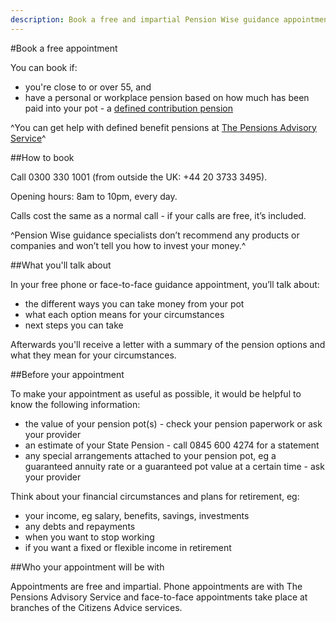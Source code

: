 ```yaml
---
description: Book a free and impartial Pension Wise guidance appointment to help you understand your pension options.
---
```

#Book a free appointment

You can book if:

 - you're close to or over 55, and
 - have a personal or workplace pension based on how much has been paid into your pot - a [defined contribution pension](https://www.pensionwise.gov.uk/pension-types)

^You can get help with defined benefit pensions at [The Pensions Advisory Service](http://www.pensionsadvisoryservice.org.uk)^

##How to book

Call 0300 330 1001 (from outside the UK: +44 20 3733 3495).

Opening hours: 8am to 10pm, every day.

Calls cost the same as a normal call - if your calls are free, it’s included. 

^Pension Wise guidance specialists don’t recommend any products or companies and won’t tell you how to invest your money.^

##What you'll talk about

In your free phone or face-to-face guidance appointment, you’ll talk about:

- the different ways you can take money from your pot
- what each option means for your circumstances
- next steps you can take 

Afterwards you'll receive a letter with a summary of the pension options and what they mean for your circumstances.

##Before your appointment

To make your appointment as useful as possible, it would be helpful to know the following information:

- the value of your pension pot(s) - check your pension paperwork or ask your provider 
- an estimate of your State Pension - call 0845 600 4274 for a statement
- any special arrangements attached to your pension pot, eg a guaranteed annuity rate or a guaranteed pot value at a certain time - ask your provider

Think about your financial circumstances and plans for retirement, eg:

- your income, eg salary, benefits, savings, investments 
- any debts and repayments
- when you want to stop working
- if you want a fixed or flexible income in retirement 

##Who your appointment will be with

Appointments are free and impartial. Phone appointments are with The Pensions Advisory Service and face-to-face appointments take place at branches of the Citizens Advice services.
